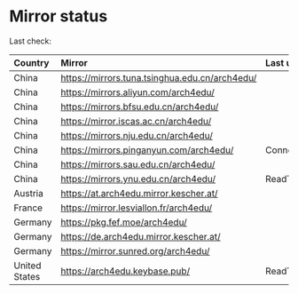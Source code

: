 <script src="./time.js"></script>
# Mirror status
Last check: <script type="text/javascript">localize(1673025498.383608);</script>

|Country|Mirror|Last update|
|:------|:-----|:----------|
|China|https://mirrors.tuna.tsinghua.edu.cn/arch4edu/|<script type="text/javascript">localize(1672986855);</script>|
|China|https://mirrors.aliyun.com/arch4edu/|<script type="text/javascript">localize(1672900281);</script>|
|China|https://mirrors.bfsu.edu.cn/arch4edu/|<script type="text/javascript">localize(1672986855);</script>|
|China|https://mirror.iscas.ac.cn/arch4edu/|<script type="text/javascript">localize(1672986855);</script>|
|China|https://mirrors.nju.edu.cn/arch4edu/|<script type="text/javascript">localize(1672986855);</script>|
|China|https://mirrors.pinganyun.com/arch4edu/|ConnectTimeout|
|China|https://mirrors.sau.edu.cn/arch4edu/|<script type="text/javascript">localize(1671258899);</script>|
|China|https://mirrors.ynu.edu.cn/arch4edu/|ReadTimeout|
|Austria|https://at.arch4edu.mirror.kescher.at/|<script type="text/javascript">localize(1672986855);</script>|
|France|https://mirror.lesviallon.fr/arch4edu/|<script type="text/javascript">localize(1672986855);</script>|
|Germany|https://pkg.fef.moe/arch4edu/|<script type="text/javascript">localize(1672986855);</script>|
|Germany|https://de.arch4edu.mirror.kescher.at/|<script type="text/javascript">localize(1672986855);</script>|
|Germany|https://mirror.sunred.org/arch4edu/|<script type="text/javascript">localize(1672986855);</script>|
|United States|https://arch4edu.keybase.pub/|ReadTimeout|

<script src="./tablefilter/tablefilter.js"></script>
<script src="./table.js"></script>